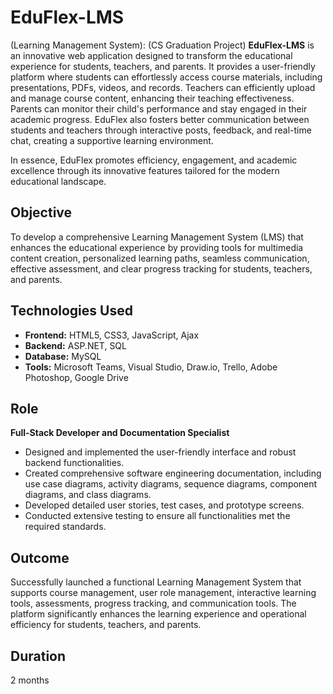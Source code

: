 # EduFlex-LMS
(Learning Management System):  (CS Graduation Project)
**EduFlex-LMS** is an innovative web application designed to transform the educational experience for students, teachers, and parents. It provides a user-friendly platform where students can effortlessly access course materials, including presentations, PDFs, videos, and records. Teachers can efficiently upload and manage course content, enhancing their teaching effectiveness. Parents can monitor their child's performance and stay engaged in their academic progress. EduFlex also fosters better communication between students and teachers through interactive posts, feedback, and real-time chat, creating a supportive learning environment.

In essence, EduFlex promotes efficiency, engagement, and academic excellence through its innovative features tailored for the modern educational landscape.

## Objective
To develop a comprehensive Learning Management System (LMS) that enhances the educational experience by providing tools for multimedia content creation, personalized learning paths, seamless communication, effective assessment, and clear progress tracking for students, teachers, and parents.

## Technologies Used
- **Frontend:** HTML5, CSS3, JavaScript, Ajax
- **Backend:** ASP.NET, SQL
- **Database:** MySQL
- **Tools:** Microsoft Teams, Visual Studio, Draw.io, Trello, Adobe Photoshop, Google Drive

## Role
**Full-Stack Developer and Documentation Specialist**
- Designed and implemented the user-friendly interface and robust backend functionalities.
- Created comprehensive software engineering documentation, including use case diagrams, activity diagrams, sequence diagrams, component diagrams, and class diagrams.
- Developed detailed user stories, test cases, and prototype screens.
- Conducted extensive testing to ensure all functionalities met the required standards.

## Outcome
Successfully launched a functional Learning Management System that supports course management, user role management, interactive learning tools, assessments, progress tracking, and communication tools. The platform significantly enhances the learning experience and operational efficiency for students, teachers, and parents.

## Duration
2 months

